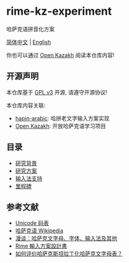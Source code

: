 # rime-kz-experiment

哈萨克语拼音化方案

[简体中文](https://github.com/HerbertHe/rime-kz-experiment/blob/main/README.md) | [English](https://github.com/HerbertHe/rime-kz-experiment/blob/main/README.en_US.md)

你也可以通过 [Open Kazakh](https://open-kazakh.vercel.app) 阅读本仓库内容!

## 开源声明

本仓库基于 [GPL v3](./LICENSE) 开源, 请遵守开源协议!

本仓库内容关联:

- [hapin-arabic](https://github.com/HerbertHe/hapin-arabic): 哈拼老文字输入方案实现
- [Open Kazakh](https://github.com/HerbertHe/open-kazakh): 开放哈萨克语学习项目

## 目录

- [研究背景](https://github.com/HerbertHe/rime-kz-experiment/blob/main/docs/background.md)
- [研究方案](https://github.com/HerbertHe/rime-kz-experiment/blob/main/docs/schema.md)
- [输入法支持](https://github.com/HerbertHe/rime-kz-experiment/blob/main/docs/ime.md)
- [里程碑](https://github.com/HerbertHe/rime-kz-experiment/blob/main/milestone.md)

## 参考文献

- [Unicode 码表](https://blog.csdn.net/hherima/article/details/9045765)
- [哈萨克语 Wikipedia](https://zh.wikipedia.org/wiki/%E5%93%88%E8%96%A9%E5%85%8B%E8%AA%9E)
- [漫谈：哈萨克文字母、字体、输入法及其他](https://zhuanlan.zhihu.com/p/98359081)
- [Rime 輸入方案設計書](https://github.com/rime/home/wiki/RimeWithSchemata)
- [如何评价哈萨克斯坦拉丁化哈萨克文字母表？](https://www.zhihu.com/question/65270788)
